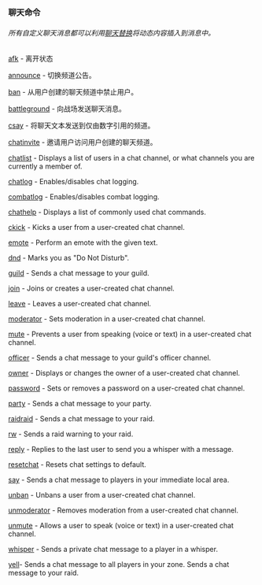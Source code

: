 ### 聊天命令

###### 所有自定义聊天消息都可以利用[聊天替换](https://wow.gamepedia.com/Chat_substitutions)将动态内容插入到消息中。

[afk](https://wow.gamepedia.com/MACRO_afk) - 离开状态

[announce](https://wow.gamepedia.com/MACRO_announce) - 切换频道公告。

[ban](https://wow.gamepedia.com/MACRO_ban) - 从用户创建的聊天频道中禁止用户。

[battleground](https://wow.gamepedia.com/MACRO_battleground) - 向战场发送聊天消息。

[csay](https://wow.gamepedia.com/MACRO_csay) - 将聊天文本发送到仅由数字引用的频道。

[chatinvite](https://wow.gamepedia.com/MACRO_chatinvite) - 邀请用户访问用户创建的聊天频道。

[chatlist](https://wow.gamepedia.com/MACRO_chatlist) - Displays a list of users in a chat channel, or what channels you are currently a member of.

[chatlog](https://wow.gamepedia.com/MACRO_chatlog) - Enables/disables chat logging.

[combatlog](https://wow.gamepedia.com/MACRO_combatlog) - Enables/disables combat logging.

[chathelp](https://wow.gamepedia.com/MACRO_chathelp) - Displays a list of commonly used chat commands.

[ckick](https://wow.gamepedia.com/MACRO_ckick) - Kicks a user from a user-created chat channel.

[emote](https://wow.gamepedia.com/MACRO_emote) - Perform an emote with the given text.

[dnd](https://wow.gamepedia.com/MACRO_dnd) - Marks you as "Do Not Disturb".

[guild](https://wow.gamepedia.com/MACRO_guild) - Sends a chat message to your guild.

[join](https://wow.gamepedia.com/MACRO_join) - Joins or creates a user-created chat channel.

[leave](https://wow.gamepedia.com/MACRO_leave) - Leaves a user-created chat channel.

[moderator](https://wow.gamepedia.com/MACRO_moderator) - Sets moderation in a user-created chat channel.

[mute](https://wow.gamepedia.com/MACRO_mute) - Prevents a user from speaking \(voice or text\) in a user-created chat channel.

[officer](https://wow.gamepedia.com/MACRO_officer) - Sends a chat message to your guild's officer channel.

[owner](https://wow.gamepedia.com/MACRO_owner) - Displays or changes the owner of a user-created chat channel.

[password](https://wow.gamepedia.com/MACRO_password) - Sets or removes a password on a user-created chat channel.

[party](https://wow.gamepedia.com/MACRO_party) - Sends a chat message to your party.

[raid](https://wow.gamepedia.com/MACRO_raid)[raid](https://wow.gamepedia.com/MACRO_raid) - Sends a chat message to your raid.

[rw](https://wow.gamepedia.com/MACRO_rw) - Sends a raid warning to your raid.

[reply](https://wow.gamepedia.com/MACRO_reply) - Replies to the last user to send you a whisper with a message.

[resetchat](https://wow.gamepedia.com/MACRO_resetchat) - Resets chat settings to default.

[say](https://wow.gamepedia.com/MACRO_say) - Sends a chat message to players in your immediate local area.

[unban](https://wow.gamepedia.com/MACRO_unban) - Unbans a user from a user-created chat channel.

[unmoderator](https://wow.gamepedia.com/MACRO_unmoderator) - Removes moderation from a user-created chat channel.

[unmute](https://wow.gamepedia.com/MACRO_unmute) - Allows a user to speak \(voice or text\) in a user-created chat channel.

[whisper](https://wow.gamepedia.com/MACRO_tell) - Sends a private chat message to a player in a whisper.

[yell](https://wow.gamepedia.com/MACRO_yell)- Sends a chat message to all players in your zone. Sends a chat message to your raid.

